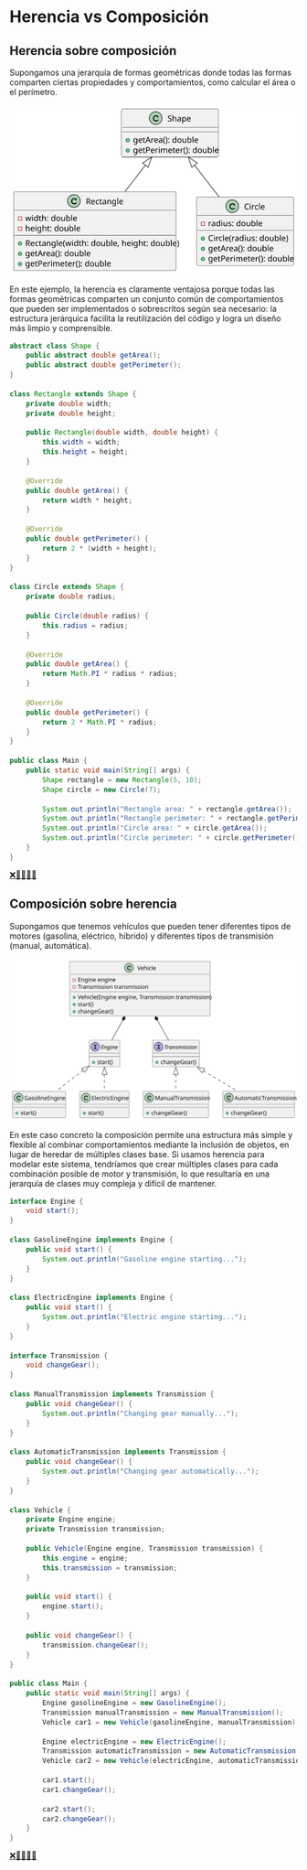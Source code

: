 # Herencia vs Composición

## Herencia sobre composición

Supongamos una jerarquía de formas geométricas donde todas las formas comparten ciertas propiedades y comportamientos, como calcular el área o el perímetro.

<div align=center>

![](/images/modelosUML/modelosUML/herenciaSobreComposicion.svg)

</div>

En este ejemplo, la herencia es claramente ventajosa porque todas las formas geométricas comparten un conjunto común de comportamientos que pueden ser implementados o sobrescritos según sea necesario: la estructura jerárquica facilita la reutilización del código y logra un diseño más limpio y comprensible.


```java
abstract class Shape {
    public abstract double getArea();
    public abstract double getPerimeter();
}

class Rectangle extends Shape {
    private double width;
    private double height;

    public Rectangle(double width, double height) {
        this.width = width;
        this.height = height;
    }

    @Override
    public double getArea() {
        return width * height;
    }

    @Override
    public double getPerimeter() {
        return 2 * (width + height);
    }
}

class Circle extends Shape {
    private double radius;

    public Circle(double radius) {
        this.radius = radius;
    }

    @Override
    public double getArea() {
        return Math.PI * radius * radius;
    }

    @Override
    public double getPerimeter() {
        return 2 * Math.PI * radius;
    }
}

public class Main {
    public static void main(String[] args) {
        Shape rectangle = new Rectangle(5, 10);
        Shape circle = new Circle(7);

        System.out.println("Rectangle area: " + rectangle.getArea());
        System.out.println("Rectangle perimeter: " + rectangle.getPerimeter());
        System.out.println("Circle area: " + circle.getArea());
        System.out.println("Circle perimeter: " + circle.getPerimeter());
    }
}
```

[❌🫱👃👃👃](xtln_HbC.md)

## Composición sobre herencia

Supongamos que tenemos vehículos que pueden tener diferentes tipos de motores (gasolina, eléctrico, híbrido) y diferentes tipos de transmisión (manual, automática).

<div align=center>

![](/images/modelosUML/modelosUML/composicionSobreHerencia.svg)

</div>

En este caso concreto la composición permite una estructura más simple y flexible al combinar comportamientos mediante la inclusión de objetos, en lugar de heredar de múltiples clases base. Si usamos herencia para modelar este sistema, tendríamos que crear múltiples clases para cada combinación posible de motor y transmisión, lo que resultaría en una jerarquía de clases muy compleja y difícil de mantener.

```java
interface Engine {
    void start();
}

class GasolineEngine implements Engine {
    public void start() {
        System.out.println("Gasoline engine starting...");
    }
}

class ElectricEngine implements Engine {
    public void start() {
        System.out.println("Electric engine starting...");
    }
}

interface Transmission {
    void changeGear();
}

class ManualTransmission implements Transmission {
    public void changeGear() {
        System.out.println("Changing gear manually...");
    }
}

class AutomaticTransmission implements Transmission {
    public void changeGear() {
        System.out.println("Changing gear automatically...");
    }
}

class Vehicle {
    private Engine engine;
    private Transmission transmission;

    public Vehicle(Engine engine, Transmission transmission) {
        this.engine = engine;
        this.transmission = transmission;
    }

    public void start() {
        engine.start();
    }

    public void changeGear() {
        transmission.changeGear();
    }
}

public class Main {
    public static void main(String[] args) {
        Engine gasolineEngine = new GasolineEngine();
        Transmission manualTransmission = new ManualTransmission();
        Vehicle car1 = new Vehicle(gasolineEngine, manualTransmission);
        
        Engine electricEngine = new ElectricEngine();
        Transmission automaticTransmission = new AutomaticTransmission();
        Vehicle car2 = new Vehicle(electricEngine, automaticTransmission);
        
        car1.start();
        car1.changeGear();
        
        car2.start();
        car2.changeGear();
    }
}

```

[❌🫱👃👃👃](xtln_CbH.md)